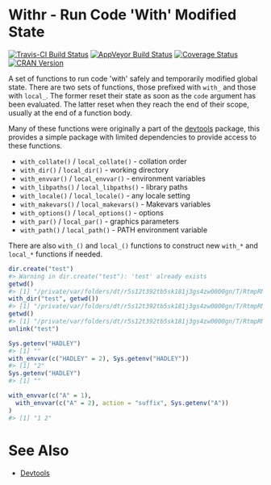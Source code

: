 <!-- README.md is generated from README.Rmd. Please edit that file -->
Withr - Run Code 'With' Modified State
======================================

[![Travis-CI Build Status](https://travis-ci.org/jimhester/withr.svg?branch=master)](https://travis-ci.org/jimhester/withr) [![AppVeyor Build Status](https://ci.appveyor.com/api/projects/status/github/jimhester/withr?branch=master&svg=true)](https://ci.appveyor.com/project/jimhester/withr) [![Coverage Status](https://img.shields.io/codecov/c/github/jimhester/withr/master.svg)](https://codecov.io/github/jimhester/withr?branch=master) [![CRAN Version](http://www.r-pkg.org/badges/version/withr)](http://www.r-pkg.org/pkg/withr)

A set of functions to run code 'with' safely and temporarily modified global state. There are two sets of functions, those prefixed with `with_` and those with `local_`. The former reset their state as soon as the `code` argument has been evaluated. The latter reset when they reach the end of their scope, usually at the end of a function body.

Many of these functions were originally a part of the [devtools](https://github.com/hadley/devtools) package, this provides a simple package with limited dependencies to provide access to these functions.

-   `with_collate()` / `local_collate()` - collation order
-   `with_dir()` / `local_dir()` - working directory
-   `with_envvar()` / `local_envvar()` - environment variables
-   `with_libpaths()` / `local_libpaths()` - library paths
-   `with_locale()` / `local_locale()` - any locale setting
-   `with_makevars()` / `local_makevars()` - Makevars variables
-   `with_options()` / `local_options()` - options
-   `with_par()` / `local_par()` - graphics parameters
-   `with_path()` / `local_path()` - PATH environment variable

There are also `with_()` and `local_()` functions to construct new `with_*` and `local_*` functions if needed.

``` r
dir.create("test")
#> Warning in dir.create("test"): 'test' already exists
getwd()
#> [1] "/private/var/folders/dt/r5s12t392tb5sk181j3gs4zw0000gn/T/RtmpRNDrWs"
with_dir("test", getwd())
#> [1] "/private/var/folders/dt/r5s12t392tb5sk181j3gs4zw0000gn/T/RtmpRNDrWs/test"
getwd()
#> [1] "/private/var/folders/dt/r5s12t392tb5sk181j3gs4zw0000gn/T/RtmpRNDrWs"
unlink("test")

Sys.getenv("HADLEY")
#> [1] ""
with_envvar(c("HADLEY" = 2), Sys.getenv("HADLEY"))
#> [1] "2"
Sys.getenv("HADLEY")
#> [1] ""

with_envvar(c("A" = 1),
  with_envvar(c("A" = 2), action = "suffix", Sys.getenv("A"))
)
#> [1] "1 2"
```

See Also
========

-   [Devtools](https://github.com/hadley/devtools)
